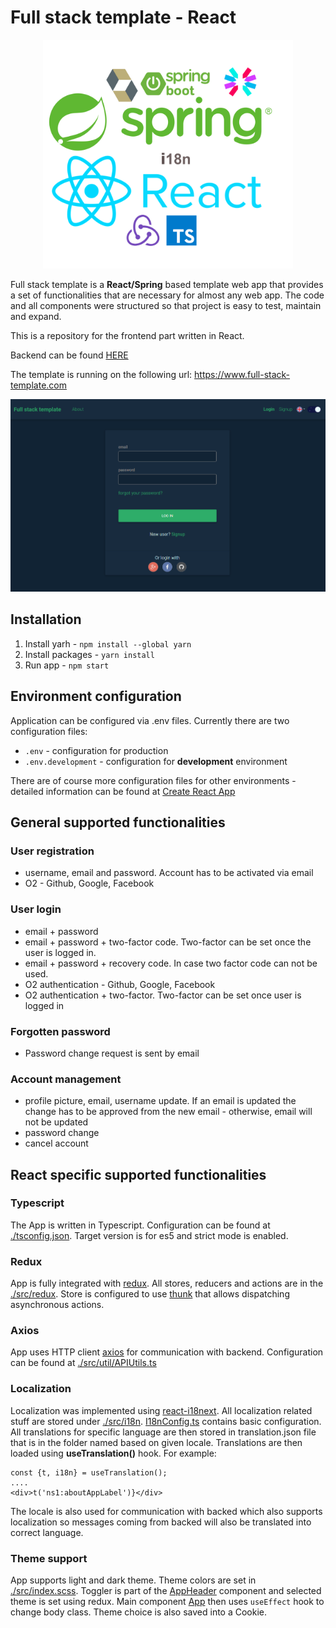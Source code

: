 # Full stack template - React

<p align="center">
 <img src="./docs/logo.png" width="400">
</p>



Full stack template is a **React/Spring** based template web app that provides a set of functionalities that are necessary for almost any web app. The code and all components were structured so that project is easy to test, maintain and expand.

This is a repository for the frontend part written in React.

Backend can be found [HERE](https://github.com/Hasatori/fullstack-boilerplate-spring-backend)

The template is running on the following url:  <a href="https://www.full-stack-template.com/" target="_blank">https://www.full-stack-template.com</a>

![frontend-login-page](./docs/frontend-login-page.png)

## Installation

1) Install yarh - `npm install --global yarn`
2) Install packages - `yarn install`
3) Run app - `npm start`

## Environment configuration

Application can be configured via .env files. Currently there are two configuration files:

* `.env` - configuration for production
* `.env.development` - configuration for **development** environment

There are of course more configuration files for other environments - detailed information can be found at [Create React App](https://create-react-app.dev/docs/adding-custom-environment-variables/#what-other-env-files-can-be-used)

## General supported functionalities
### User registration
  * username, email and password. Account has to be activated via email
  * O2 - Github, Google, Facebook
### User login
  * email + password
  * email + password + two-factor code. Two-factor can be set once the user is logged in.
  * email + password + recovery code. In case two factor code can not be used.
  * O2 authentication - Github, Google, Facebook
  * O2 authentication + two-factor. Two-factor can be set once user is logged in
### Forgotten password 
   * Password change request is sent by email
### Account management
  * profile picture, email, username update. If an email is updated the change has to be approved from the new email -
    otherwise, email will not be updated
  * password change
  * cancel account

## React specific supported functionalities

### Typescript

The App is written in Typescript. Configuration can be found at [./tsconfig.json](./tsconfig.json). Target version is for es5 and strict mode is enabled.

### Redux

App is fully integrated with [redux](https://redux.js.org). All stores, reducers and actions are in the [./src/redux](./src/redux). Store is configured to use [thunk](https://github.com/reduxjs/redux-thunk) that allows dispatching asynchronous actions. 

### Axios

App uses HTTP client [axios](https://www.npmjs.com/package/axios) for communication with backend. Configuration can be found at [./src/util/APIUtils.ts](./src/util/APIUtils.ts)

### Localization
  Localization was implemented using  [react-i18next](https://react.i18next.com/). 
  All localization related stuff are stored under [./src/i18n](./src/i18n). [I18nConfig.ts](./src/i18n/I18nConfig.ts) contains basic configuration. All translations for specific language are then stored in translation.json file that is in the folder named based on given locale. 
  Translations are then loaded using **useTranslation()** hook. 
  For example:
  ```
 const {t, i18n} = useTranslation();
  ....
 <div>t('ns1:aboutAppLabel')}</div>
```
The locale is also used for communication with backed which also supports localization so messages coming from backed will also be translated into correct language.

### Theme support
  App supports light and dark theme. Theme colors are set in [./src/index.scss](./src/index.scss). Toggler is part of the [AppHeader](./src/components/navigation/AppHeader.tsx) component and selected theme is set using redux. Main component [App](./src/App.tsx) then uses `useEffect` hook to change body class. Theme choice is also saved into a Cookie.

